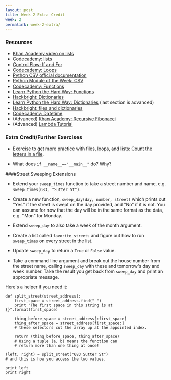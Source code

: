 ```yaml
---
layout: post
title: Week 2 Extra Credit
week: 2
permalink: week-2-extra/
---
```


### Resources

* [Khan Academy video on lists](https://www.youtube.com/watch?v=zEyEC34MY1A)
* [Codecademy: lists](http://www.codecademy.com/courses/python-beginner-en-pwmb1/0/1?curriculum_id=4f89dab3d788890003000096)
* [Control Flow: If and For](http://www.swaroopch.com/notes/python/#control_flow)
* [Codecademy: Loops](http://www.codecademy.com/courses/python-beginner-en-cxMGf/0/1?curriculum_id=4f89dab3d788890003000096)
* [Python CSV official documentation](https://docs.python.org/2/library/csv.html)
* [Python Module of the Week: CSV](http://pymotw.com/2/csv/)
* [Codecademy: Functions](http://www.codecademy.com/courses/python-beginner-c7VZg/0/1?curriculum_id=4f89dab3d788890003000096)
* [Learn Python the Hard Way: Functions](http://learnpythonthehardway.org/book/ex18.html)
* [Hackbright: Dictionaries](https://github.com/hackbrightacademy/Hackbright-Curriculum/tree/master/Exercise06)
* [Learn Python the Hard Way: Dictionaries](http://learnpythonthehardway.org/book/ex39.html) (last section is advanced)
* [Hackbright: files and dictionaries](https://github.com/hackbrightacademy/Hackbright-Curriculum/tree/master/Exercise07)
* [Codecademy: Datetime](http://www.codecademy.com/courses/python-beginner-en-zFPOx/0/1)
* (Advanced) [Khan Academy: Recursive Fibonacci](https://www.youtube.com/watch?v=urPVT1lymzU&index=18&list=PL36E7A2B75028A3D6)
* (Advanced) [Lambda Tutorial](http://pythonconquerstheuniverse.wordpress.com/2011/08/29/lambda_tutorial/)

### Extra Credit/Further Exercises

* Exercise to get more practice with files, loops, and lists: [Count the letters in a file](https://github.com/hackbrightacademy/Hackbright-Curriculum/tree/master/Exercise05).

* What does `if __name__=="__main__"` do? [Why](http://stackoverflow.com/a/20158605/3508332)?

####Street Sweeping Extensions

* Extend your `sweep_times` function to take a street number and name, e.g. `sweep_times(683, "Sutter St")`.

* Create a new function, `sweep_day(day, number, street)` which prints out "Yes" if the street is swept on the day provided, and "No" if it is not. You can assume for now that the day will be in the same format as the data, e.g. "Mon" for Monday.

* Extend `sweep_day` to also take a week of the month argument.

* Create a list called `favorite_streets` and figure out how to run `sweep_times` on every street in the list.

* Update `sweep_day` to return a `True` or `False` value.

* Take a command line argument and break out the house number from the street name, calling `sweep_day` with these and tomorrow's day and week number. Take the result you get back from `sweep_day` and print an appropriate message.

Here's a helper if you need it:

```
def split_street(street_address):
    first_space = street_address.find(" ")
    print "The first space in this string is at {}".format(first_space)

    thing_before_space = street_address[:first_space]
    thing_after_space = street_address[first_space:]
    # these selectors cut the array up at the appointed index.

    return (thing_before_space, thing_after_space)
    # Using a tuple (a, b) means the function can
    # return more than one thing at once!

(left, right) = split_street("683 Sutter St")
# and this is how you access the two values.

print left
print right
```
